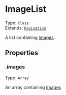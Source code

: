 # ImageList

Type: `class`<br>
Extends: [`Pagination`](../misc/pagination.md)

A list containing [Images](image.md).

## Properties

### .images

Type: `Array`

An array containing [Images](image.md)

